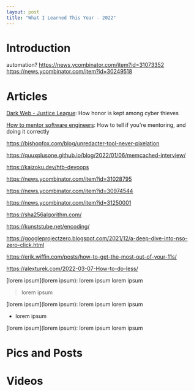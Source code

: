 ```yaml
---
layout: post
title: "What I Learned This Year - 2022"
---
```


# Introduction

automation?
https://news.ycombinator.com/item?id=31073352
https://news.ycombinator.com/item?id=30249518

# Articles

[Dark Web - Justice League](https://analyst1.com/blog/dark-web-justice-league): How honor is kept among cyber thieves

[How to mentor software engineers](https://xdg.me/mentor-engineers/): How to tell if you're mentoring, and doing it correctly

https://bishopfox.com/blog/unredacter-tool-never-pixelation

https://quuxplusone.github.io/blog/2022/01/06/memcached-interview/

https://kaizoku.dev/htb-devoops

https://news.ycombinator.com/item?id=31028795

https://news.ycombinator.com/item?id=30974544

https://news.ycombinator.com/item?id=31250001

https://sha256algorithm.com/

https://kunststube.net/encoding/

https://googleprojectzero.blogspot.com/2021/12/a-deep-dive-into-nso-zero-click.html

https://erik.wiffin.com/posts/how-to-get-the-most-out-of-your-11s/

https://alexturek.com/2022-03-07-How-to-do-less/

[lorem ipsum](lorem ipsum): lorem ipsum lorem ipsum
> lorem ipsum

[lorem ipsum](lorem ipsum): lorem ipsum lorem ipsum
* lorem ipsum

[lorem ipsum](lorem ipsum): lorem ipsum lorem ipsum

# Pics and Posts

# Videos
